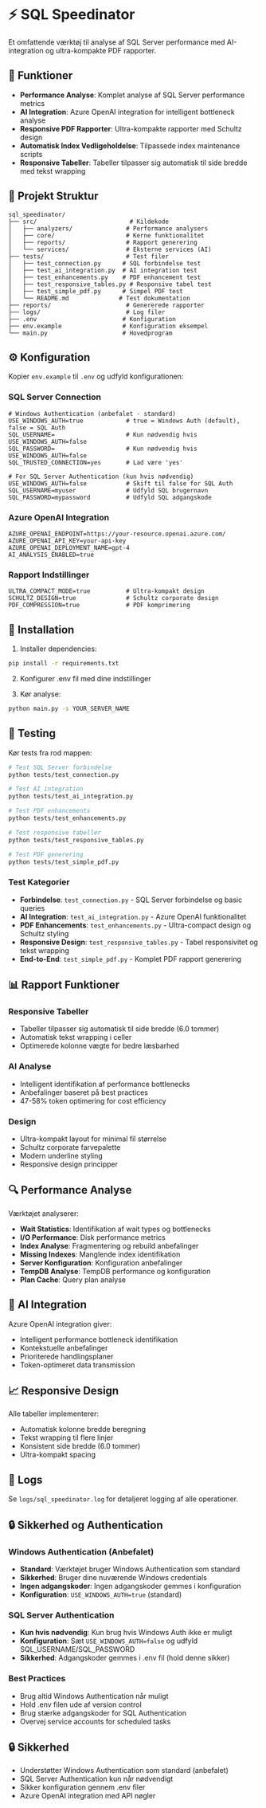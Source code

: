 # ⚡ SQL Speedinator

Et omfattende værktøj til analyse af SQL Server performance med AI-integration og ultra-kompakte PDF rapporter.

## 🚀 Funktioner

- **Performance Analyse**: Komplet analyse af SQL Server performance metrics
- **AI Integration**: Azure OpenAI integration for intelligent bottleneck analyse
- **Responsive PDF Rapporter**: Ultra-kompakte rapporter med Schultz design
- **Automatisk Index Vedligeholdelse**: Tilpassede index maintenance scripts
- **Responsive Tabeller**: Tabeller tilpasser sig automatisk til side bredde med tekst wrapping

## 📁 Projekt Struktur

```
sql_speedinator/
├── src/                          # Kildekode
│   ├── analyzers/               # Performance analysers
│   ├── core/                    # Kerne funktionalitet
│   ├── reports/                 # Rapport generering
│   └── services/                # Eksterne services (AI)
├── tests/                       # Test filer
│   ├── test_connection.py      # SQL forbindelse test
│   ├── test_ai_integration.py  # AI integration test
│   ├── test_enhancements.py    # PDF enhancement test
│   ├── test_responsive_tables.py # Responsive tabel test
│   ├── test_simple_pdf.py      # Simpel PDF test
│   └── README.md              # Test dokumentation
├── reports/                     # Genererede rapporter
├── logs/                        # Log filer
├── .env                        # Konfiguration
├── env.example                 # Konfiguration eksempel
└── main.py                     # Hovedprogram
```

## ⚙️ Konfiguration

Kopier `env.example` til `.env` og udfyld konfigurationen:

### SQL Server Connection
```env
# Windows Authentication (anbefalet - standard)
USE_WINDOWS_AUTH=true            # true = Windows Auth (default), false = SQL Auth
SQL_USERNAME=                    # Kun nødvendig hvis USE_WINDOWS_AUTH=false
SQL_PASSWORD=                    # Kun nødvendig hvis USE_WINDOWS_AUTH=false
SQL_TRUSTED_CONNECTION=yes       # Lad være 'yes'

# For SQL Server Authentication (kun hvis nødvendig)
USE_WINDOWS_AUTH=false           # Skift til false for SQL Auth
SQL_USERNAME=myuser              # Udfyld SQL brugernavn
SQL_PASSWORD=mypassword          # Udfyld SQL adgangskode
```

### Azure OpenAI Integration
```env
AZURE_OPENAI_ENDPOINT=https://your-resource.openai.azure.com/
AZURE_OPENAI_API_KEY=your-api-key
AZURE_OPENAI_DEPLOYMENT_NAME=gpt-4
AI_ANALYSIS_ENABLED=true
```

### Rapport Indstillinger
```env
ULTRA_COMPACT_MODE=true          # Ultra-kompakt design
SCHULTZ_DESIGN=true              # Schultz corporate design
PDF_COMPRESSION=true             # PDF komprimering
```

## 🔧 Installation

1. Installer dependencies:
```bash
pip install -r requirements.txt
```

2. Konfigurer .env fil med dine indstillinger

3. Kør analyse:
```bash
python main.py -s YOUR_SERVER_NAME
```

## 🧪 Testing

Kør tests fra rod mappen:

```bash
# Test SQL Server forbindelse
python tests/test_connection.py

# Test AI integration  
python tests/test_ai_integration.py

# Test PDF enhancements
python tests/test_enhancements.py

# Test responsive tabeller
python tests/test_responsive_tables.py

# Test PDF generering
python tests/test_simple_pdf.py
```

### Test Kategorier

- **Forbindelse**: `test_connection.py` - SQL Server forbindelse og basic queries
- **AI Integration**: `test_ai_integration.py` - Azure OpenAI funktionalitet  
- **PDF Enhancements**: `test_enhancements.py` - Ultra-compact design og Schultz styling
- **Responsive Design**: `test_responsive_tables.py` - Tabel responsivitet og tekst wrapping
- **End-to-End**: `test_simple_pdf.py` - Komplet PDF rapport generering

## 📊 Rapport Funktioner

### Responsive Tabeller
- Tabeller tilpasser sig automatisk til side bredde (6.0 tommer)
- Automatisk tekst wrapping i celler
- Optimerede kolonne vægte for bedre læsbarhed

### AI Analyse
- Intelligent identifikation af performance bottlenecks
- Anbefalinger baseret på best practices
- 47-58% token optimering for cost efficiency

### Design
- Ultra-kompakt layout for minimal fil størrelse
- Schultz corporate farvepalette
- Modern underline styling
- Responsive design principper

## 🔍 Performance Analyse

Værktøjet analyserer:
- **Wait Statistics**: Identifikation af wait types og bottlenecks
- **I/O Performance**: Disk performance metrics
- **Index Analyse**: Fragmentering og rebuild anbefalinger  
- **Missing Indexes**: Manglende index identifikation
- **Server Konfiguration**: Konfiguration anbefalinger
- **TempDB Analyse**: TempDB performance og konfiguration
- **Plan Cache**: Query plan analyse

## 🤖 AI Integration

Azure OpenAI integration giver:
- Intelligent performance bottleneck identifikation
- Kontekstuelle anbefalinger
- Prioriterede handlingsplaner
- Token-optimeret data transmission

## 📈 Responsive Design

Alle tabeller implementerer:
- Automatisk kolonne bredde beregning
- Tekst wrapping til flere linjer
- Konsistent side bredde (6.0 tommer)
- Ultra-kompakt spacing

## 📝 Logs

Se `logs/sql_speedinator.log` for detaljeret logging af alle operationer.

## 🔒 Sikkerhed og Authentication

### Windows Authentication (Anbefalet)
- **Standard**: Værktøjet bruger Windows Authentication som standard
- **Sikkerhed**: Bruger dine nuværende Windows credentials
- **Ingen adgangskoder**: Ingen adgangskoder gemmes i konfiguration
- **Konfiguration**: `USE_WINDOWS_AUTH=true` (standard)

### SQL Server Authentication
- **Kun hvis nødvendig**: Kun brug hvis Windows Auth ikke er muligt
- **Konfiguration**: Sæt `USE_WINDOWS_AUTH=false` og udfyld SQL_USERNAME/SQL_PASSWORD
- **Sikkerhed**: Adgangskoder gemmes i .env fil (hold denne sikker)

### Best Practices
- Brug altid Windows Authentication når muligt
- Hold .env filen ude af version control
- Brug stærke adgangskoder for SQL Authentication
- Overvej service accounts for scheduled tasks

## 🔒 Sikkerhed

- Understøtter Windows Authentication som standard (anbefalet)
- SQL Server Authentication kun når nødvendigt
- Sikker konfiguration gennem .env filer
- Azure OpenAI integration med API nøgler